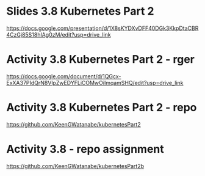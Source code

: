 # Slides 3.8 Kubernetes Part 2  
https://docs.google.com/presentation/d/1X8sKYDXvDFF40DGk3KkpDtaCBR4CzGj85S18hIAg0zM/edit?usp=drive_link

# Activity 3.8 Kubernetes Part 2 - rger
https://docs.google.com/document/d/1QGcx-ExXA37PIdQrN8VlpZwEDYFLiCOMwOiImqamSHQ/edit?usp=drive_link

# Activity 3.8 Kubernetes Part 2 - repo
https://github.com/KeenGWatanabe/kubernetesPart2


# Activity 3.8 - repo assignment
https://github.com/KeenGWatanabe/kubernetesPart2b
